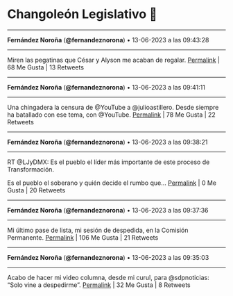 # Changoleón Legislativo 🙈
*****
**Fernández Noroña** (**@fernandeznorona**) • 13-06-2023 a las 09:43:28
*****
Miren las pegatinas que César y Alyson me acaban de regalar.
[Permalink](https://twitter.com/fernandeznorona/status/1668675465828085761) | 68 Me Gusta | 13 Retweets
*****
**Fernández Noroña** (**@fernandeznorona**) • 13-06-2023 a las 09:41:11
*****
Una chingadera la censura de @YouTube a @julioastillero. Desde siempre ha batallado con ese tema, con @YouTube.
[Permalink](https://twitter.com/fernandeznorona/status/1668674892458237965) | 78 Me Gusta | 22 Retweets
*****
**Fernández Noroña** (**@fernandeznorona**) • 13-06-2023 a las 09:38:21
*****
RT @LJyDMX: Es el pueblo el líder más importante de este proceso de Transformación. 


Es el pueblo el soberano y quién decide el rumbo que…
[Permalink](https://twitter.com/fernandeznorona/status/1668674180416516096) | 0 Me Gusta | 20 Retweets
*****
**Fernández Noroña** (**@fernandeznorona**) • 13-06-2023 a las 09:37:36
*****
Mi último pase de lista, mi sesión de despedida, en la Comisión Permanente.
[Permalink](https://twitter.com/fernandeznorona/status/1668673991765118976) | 106 Me Gusta | 21 Retweets
*****
**Fernández Noroña** (**@fernandeznorona**) • 13-06-2023 a las 09:35:03
*****
Acabo de hacer mi video columna, desde mi curul, para @sdpnoticias: “Solo vine a despedirme”.
[Permalink](https://twitter.com/fernandeznorona/status/1668673348207890433) | 32 Me Gusta | 8 Retweets